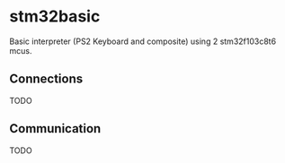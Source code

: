 # stm32basic

Basic interpreter (PS2 Keyboard and composite) using 2 stm32f103c8t6 mcus.

## Connections

TODO

## Communication

TODO
